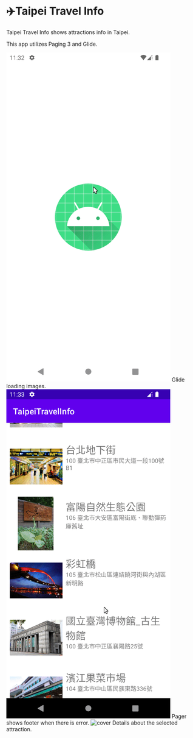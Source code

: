 # ✈️Taipei Travel Info

Taipei Travel Info shows attractions info in Taipei.

This app utilizes Paging 3 and Glide.


<img src="images/glide_loading_indicator.gif" alt="cover"/>
Glide loading images.

<img src="images/pager_footer.gif" alt="cover"/>
Pager shows footer when there is error.

<img src="images/attraction_detail.gif" alt="cover"/>
Details about the selected attraction.